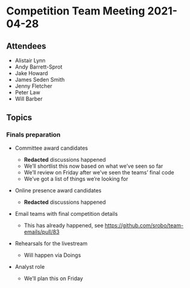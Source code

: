 # Competition Team Meeting 2021-04-28

## Attendees

- Alistair Lynn
- Andy Barrett-Sprot
- Jake Howard
- James Seden Smith
- Jenny Fletcher
- Peter Law
- Will Barber

## Topics

### Finals preparation

- Committee award candidates

  - **Redacted** discussions happened
  - We’ll shortlist this now based on what we’ve seen so far
  - We’ll review on Friday after we’ve seen the teams’ final code
  - We’ve got a list of things we’re looking for

- Online presence award candidates

  - **Redacted** discussions happened

- Email teams with final competition details

  - This has already happened, see <https://github.com/srobo/team-emails/pull/83>

- Rehearsals for the livestream

  - Will happen via Doings

- Analyst role

  - We’ll plan this on Friday
